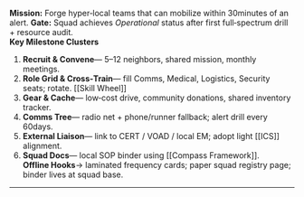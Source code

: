 **Mission:** Forge hyper‑local teams that can mobilize within 30minutes of an alert.
**Gate:** Squad achieves _Operational_ status after first full‑spectrum drill + resource audit.  
**Key Milestone Clusters**  
1. **Recruit & Convene**— 5–12 neighbors, shared mission, monthly meetings.  
2. **Role Grid & Cross‑Train**— fill Comms, Medical, Logistics, Security seats; rotate. [[Skill Wheel]]  
3. **Gear & Cache**— low‑cost drive, community donations, shared inventory tracker.  
4. **Comms Tree**— radio net + phone/runner fallback; alert drill every 60days.  
5. **External Liaison**— link to CERT / VOAD / local EM; adopt light [[ICS]] alignment.  
6. **Squad Docs**— local SOP binder using [[Compass Framework]].  
**Offline Hooks**→ laminated frequency cards; paper squad registry page; binder lives at squad base.  
---